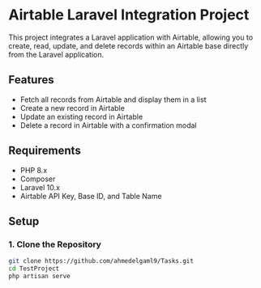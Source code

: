 # Airtable Laravel Integration Project

This project integrates a Laravel application with Airtable, allowing you to create, read, update, and delete records within an Airtable base directly from the Laravel application.

## Features

- Fetch all records from Airtable and display them in a list
- Create a new record in Airtable
- Update an existing record in Airtable
- Delete a record in Airtable with a confirmation modal

## Requirements

- PHP 8.x
- Composer
- Laravel 10.x
- Airtable API Key, Base ID, and Table Name

## Setup

### 1. Clone the Repository

```bash
git clone https://github.com/ahmedelgaml9/Tasks.git
cd TestProject
php artisan serve 

